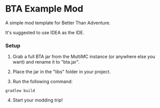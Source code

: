 # BTA Example Mod

A simple mod template for Better Than Adventure.

It's suggested to use IDEA as the IDE.

### Setup

1. Grab a full BTA jar from the MultiMC instance (or anywhere else you want) and rename it to "bta.jar".

2. Place the jar in the "libs" folder in your project.

3. Run the following command:
```shell
gradlew build
```

4. Start your modding trip!
